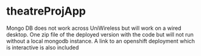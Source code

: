 # theatreProjApp
Mongo DB does not work across UniWireless but will work on a wired desktop. One zip file of the deployed version with the code but will not run without a local mongodb instance. A link to an openshift deployment which is interactive is also included
